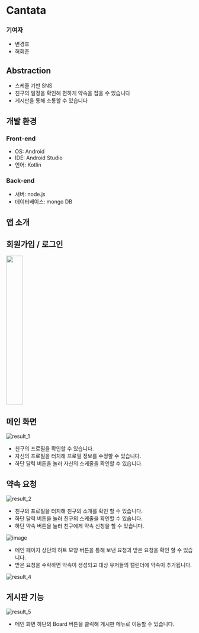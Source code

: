 # Cantata

### 기여자
- 변경호
- 허회준

## Abstraction
- 스케줄 기반 SNS
- 친구의 일정을 확인해 편하게 약속을 잡을 수 있습니다
- 게시판을 통해 소통할 수 있습니다

## 개발 환경
### Front-end
- OS: Android 
- IDE: Android Studio
- 언어: Kotlin
### Back-end
- 서버: node.js
- 데이터베이스: mongo DB

## 앱 소개

## 회원가입 / 로그인
<img src="https://user-images.githubusercontent.com/79579154/188381040-2a2b3f63-8916-4e47-9d33-3659dd3161fa.jpeg" width="30%" height="400">

## 메인 화면

![result_1](https://user-images.githubusercontent.com/79579154/188393785-9a91ec90-8f7d-4008-9d62-d37c389591f1.jpeg)



- 친구의 프로필을 확인할 수 있습니다.
- 자신의 프로필을 터치해 프로필 정보를 수정할 수 있습니다.
- 하단 달력 버튼을 눌러 자신의 스케줄을 확인할 수 있습니다.

## 약속 요청

![result_2](https://user-images.githubusercontent.com/79579154/188395886-ecf6e6c8-7ee9-48be-80c8-d8e6c8f6510b.jpeg)


- 친구의 프로필을 터치해 친구의 소개를 확인 할 수 있습니다.
- 하단 달력 버튼을 눌러 친구의 스케줄을 확인할 수 있습니다.
- 하단 약속 버튼을 눌러 친구에게 약속 신청을 할 수 있습니다.  
  


![image](https://user-images.githubusercontent.com/79579154/188554312-149d32a1-ba66-4b2d-bfd3-312a695a915f.png)
- 메인 페이지 상단의 하트 모양 버튼을 통해 보낸 요청과 받은 요청을 확인 할 수 있습니다.
- 받은 요청을 수락하면 약속이 생성되고 대상 유저들의 캘린더에 약속이 추가됩니다.

![result_4](https://user-images.githubusercontent.com/79579154/188554575-c45ba2bc-9e97-43b9-b30f-4dc9f71c0a65.jpeg)

## 게시판 기능

![result_5](https://user-images.githubusercontent.com/79579154/188554938-2c8c425e-abc8-4855-acf4-c2d1cbd8240f.jpeg)

- 메인 화면 하단의 Board 버튼을 클릭해 게시판 메뉴로 이동할 수 있습니다.

